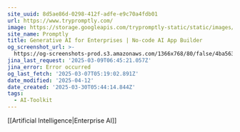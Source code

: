 ```yaml
---
site_uuid: 8d5ae86d-0298-412f-adfe-e9c70a4fdb01
url: https://www.trypromptly.com/
image: https://storage.googleapis.com/trypromptly-static/static/images/logo.png
site_name: Promptly
title: Generative AI for Enterprises | No-code AI App Builder
og_screenshot_url: >-
  https://og-screenshots-prod.s3.amazonaws.com/1366x768/80/false/4ba56372be3981392093ef700088e788fe7c630185dd3ea6f6b87ce967035f13.jpeg
jina_last_request: '2025-03-09T06:45:21.057Z'
jina_error: Error occurred
og_last_fetch: '2025-03-07T05:19:02.891Z'
date_modified: '2025-04-12'
date_created: '2025-03-30T05:44:14.844Z'
tags:
  - AI-Toolkit
---
```





















[[Artificial Intelligence|Enterprise AI]]
